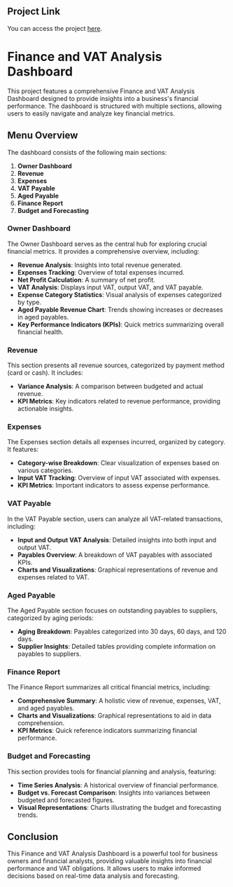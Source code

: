 


## Project Link
You can access the project [here]([link_to_project](https://app.powerbi.com/view?r=eyJrIjoiNmJlNmMxNDktNzU3My00OGRlLTgwNDAtZDZlZTk1NjM0OTdlIiwidCI6ImRmODY3OWNkLWE4MGUtNDVkOC05OWFjLWM4M2VkN2ZmOTVhMCJ9&pageName=9a16e7fbda5e88ca073b)). 
# Finance and VAT Analysis Dashboard
This project features a comprehensive Finance and VAT Analysis Dashboard designed to provide insights into a business's financial performance. The dashboard is structured with multiple sections, allowing users to easily navigate and analyze key financial metrics.

## Menu Overview

The dashboard consists of the following main sections:

1. **Owner Dashboard**
2. **Revenue**
3. **Expenses**
4. **VAT Payable**
5. **Aged Payable**
6. **Finance Report**
7. **Budget and Forecasting**

### Owner Dashboard

The Owner Dashboard serves as the central hub for exploring crucial financial metrics. It provides a comprehensive overview, including:

- **Revenue Analysis**: Insights into total revenue generated.
- **Expenses Tracking**: Overview of total expenses incurred.
- **Net Profit Calculation**: A summary of net profit.
- **VAT Analysis**: Displays input VAT, output VAT, and VAT payable.
- **Expense Category Statistics**: Visual analysis of expenses categorized by type.
- **Aged Payable Revenue Chart**: Trends showing increases or decreases in aged payables.
- **Key Performance Indicators (KPIs)**: Quick metrics summarizing overall financial health.

### Revenue

This section presents all revenue sources, categorized by payment method (card or cash). It includes:

- **Variance Analysis**: A comparison between budgeted and actual revenue.
- **KPI Metrics**: Key indicators related to revenue performance, providing actionable insights.

### Expenses

The Expenses section details all expenses incurred, organized by category. It features:

- **Category-wise Breakdown**: Clear visualization of expenses based on various categories.
- **Input VAT Tracking**: Overview of input VAT associated with expenses.
- **KPI Metrics**: Important indicators to assess expense performance.

### VAT Payable

In the VAT Payable section, users can analyze all VAT-related transactions, including:

- **Input and Output VAT Analysis**: Detailed insights into both input and output VAT.
- **Payables Overview**: A breakdown of VAT payables with associated KPIs.
- **Charts and Visualizations**: Graphical representations of revenue and expenses related to VAT.

### Aged Payable

The Aged Payable section focuses on outstanding payables to suppliers, categorized by aging periods:

- **Aging Breakdown**: Payables categorized into 30 days, 60 days, and 120 days.
- **Supplier Insights**: Detailed tables providing complete information on payables to suppliers.

### Finance Report

The Finance Report summarizes all critical financial metrics, including:

- **Comprehensive Summary**: A holistic view of revenue, expenses, VAT, and aged payables.
- **Charts and Visualizations**: Graphical representations to aid in data comprehension.
- **KPI Metrics**: Quick reference indicators summarizing financial performance.

### Budget and Forecasting

This section provides tools for financial planning and analysis, featuring:

- **Time Series Analysis**: A historical overview of financial performance.
- **Budget vs. Forecast Comparison**: Insights into variances between budgeted and forecasted figures.
- **Visual Representations**: Charts illustrating the budget and forecasting trends.

## Conclusion

This Finance and VAT Analysis Dashboard is a powerful tool for business owners and financial analysts, providing valuable insights into financial performance and VAT obligations. It allows users to make informed decisions based on real-time data analysis and forecasting.


